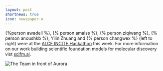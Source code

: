 ```yaml
---
layout: post
shortnews: true
icon: newspaper-o
---
```


{%person awadell %}, {% person amalss %}, {% person ziqiwang %}, {% person anoushkb %}, Yilin Zhuang and {% person changwex %} (left to right) were at the [ALCF INCITE Hackathon](https://www.alcf.anl.gov/events/2024-alcf-incite-gpu-hackathon) this week. For more information on our work building scientific foundation models for molecular discovery vist [scifm.ai](https://scifm.ai/projects/catalyst.html).

<img src="{%link img/posts/alcf_hackathon_2024.jpeg %}" alt="The Team in front of Aurora" class="center">
